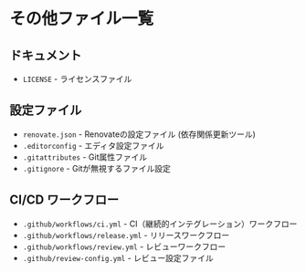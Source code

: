 # その他ファイル一覧

## ドキュメント

- `LICENSE` - ライセンスファイル

## 設定ファイル

- `renovate.json` - Renovateの設定ファイル (依存関係更新ツール)
- `.editorconfig` - エディタ設定ファイル
- `.gitattributes` - Git属性ファイル
- `.gitignore` - Gitが無視するファイル設定

## CI/CD ワークフロー

- `.github/workflows/ci.yml` - CI（継続的インテグレーション）ワークフロー
- `.github/workflows/release.yml` - リリースワークフロー
- `.github/workflows/review.yml` - レビューワークフロー
- `.github/review-config.yml` - レビュー設定ファイル

